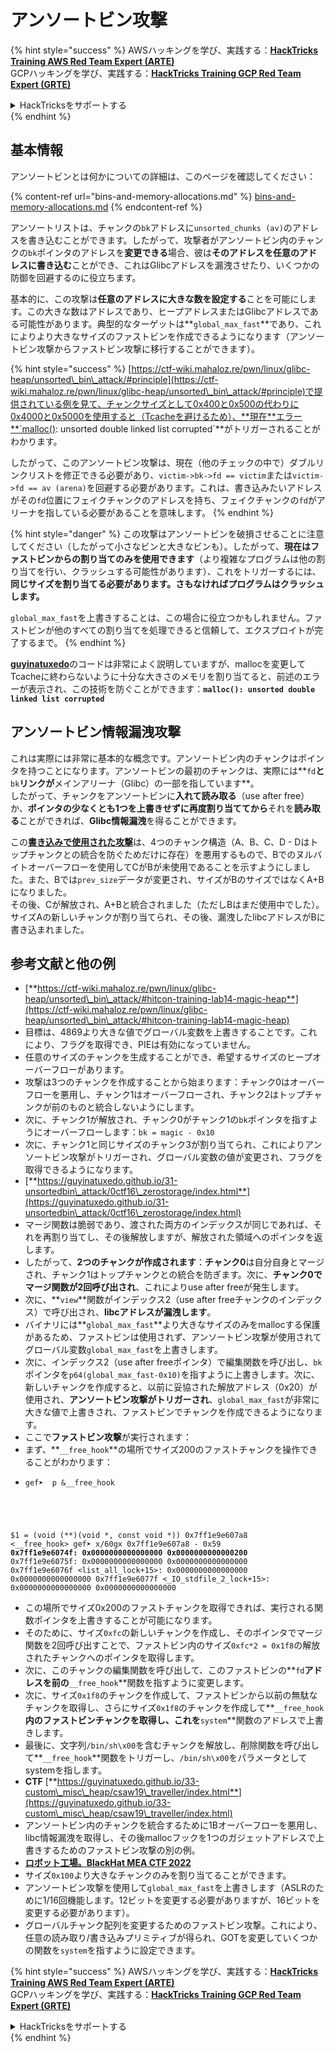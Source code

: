 # アンソートビン攻撃

{% hint style="success" %}
AWSハッキングを学び、実践する：<img src="/.gitbook/assets/arte.png" alt="" data-size="line">[**HackTricks Training AWS Red Team Expert (ARTE)**](https://training.hacktricks.xyz/courses/arte)<img src="/.gitbook/assets/arte.png" alt="" data-size="line">\
GCPハッキングを学び、実践する：<img src="/.gitbook/assets/grte.png" alt="" data-size="line">[**HackTricks Training GCP Red Team Expert (GRTE)**<img src="/.gitbook/assets/grte.png" alt="" data-size="line">](https://training.hacktricks.xyz/courses/grte)

<details>

<summary>HackTricksをサポートする</summary>

* [**サブスクリプションプラン**](https://github.com/sponsors/carlospolop)を確認してください！
* **💬 [**Discordグループ**](https://discord.gg/hRep4RUj7f)または[**Telegramグループ**](https://t.me/peass)に参加するか、**Twitter** 🐦 [**@hacktricks\_live**](https://twitter.com/hacktricks\_live)**をフォローしてください。**
* **[**HackTricks**](https://github.com/carlospolop/hacktricks)および[**HackTricks Cloud**](https://github.com/carlospolop/hacktricks-cloud)のGitHubリポジトリにPRを送信してハッキングトリックを共有してください。**

</details>
{% endhint %}

## 基本情報

アンソートビンとは何かについての詳細は、このページを確認してください：

{% content-ref url="bins-and-memory-allocations.md" %}
[bins-and-memory-allocations.md](bins-and-memory-allocations.md)
{% endcontent-ref %}

アンソートリストは、チャンクの`bk`アドレスに`unsorted_chunks (av)`のアドレスを書き込むことができます。したがって、攻撃者がアンソートビン内のチャンクの`bk`ポインタのアドレスを**変更できる**場合、彼は**そのアドレスを任意のアドレスに書き込む**ことができ、これはGlibcアドレスを漏洩させたり、いくつかの防御を回避するのに役立ちます。

基本的に、この攻撃は**任意のアドレスに大きな数を設定する**ことを可能にします。この大きな数はアドレスであり、ヒープアドレスまたはGlibcアドレスである可能性があります。典型的なターゲットは**`global_max_fast`**であり、これによりより大きなサイズのファストビンを作成できるようになります（アンソートビン攻撃からファストビン攻撃に移行することができます）。

{% hint style="success" %}
[https://ctf-wiki.mahaloz.re/pwn/linux/glibc-heap/unsorted\_bin\_attack/#principle](https://ctf-wiki.mahaloz.re/pwn/linux/glibc-heap/unsorted\_bin\_attack/#principle)で提供されている例を見て、チャンクサイズとして0x400と0x500の代わりに0x4000と0x5000を使用すると（Tcacheを避けるため）、**現在**エラー**`malloc(): unsorted double linked list corrupted`**がトリガーされることがわかります。

したがって、このアンソートビン攻撃は、現在（他のチェックの中で）ダブルリンクリストを修正できる必要があり、`victim->bk->fd == victim`または`victim->fd == av (arena)`を回避する必要があります。これは、書き込みたいアドレスがその`fd`位置にフェイクチャンクのアドレスを持ち、フェイクチャンクの`fd`がアリーナを指している必要があることを意味します。
{% endhint %}

{% hint style="danger" %}
この攻撃はアンソートビンを破損させることに注意してください（したがって小さなビンと大きなビンも）。したがって、**現在はファストビンからの割り当てのみを使用できます**（より複雑なプログラムは他の割り当てを行い、クラッシュする可能性があります）、これをトリガーするには、**同じサイズを割り当てる必要があります。さもなければプログラムはクラッシュします。**

`global_max_fast`を上書きすることは、この場合に役立つかもしれません。ファストビンが他のすべての割り当てを処理できると信頼して、エクスプロイトが完了するまで。
{% endhint %}

[**guyinatuxedo**](https://guyinatuxedo.github.io/31-unsortedbin\_attack/unsorted\_explanation/index.html)のコードは非常によく説明していますが、mallocを変更してTcacheに終わらないように十分な大きさのメモリを割り当てると、前述のエラーが表示され、この技術を防ぐことができます：**`malloc(): unsorted double linked list corrupted`**

## アンソートビン情報漏洩攻撃

これは実際には非常に基本的な概念です。アンソートビン内のチャンクはポインタを持つことになります。アンソートビンの最初のチャンクは、実際には**`fd`**と**`bk`**リンクが**メインアリーナ（Glibc）の一部を指しています**。\
したがって、チャンクをアンソートビンに**入れて読み取る**（use after free）か、**ポインタの少なくとも1つを上書きせずに再度割り当ててから**それを**読み取る**ことができれば、**Glibc情報漏洩**を得ることができます。

この[**書き込みで使用された攻撃**](https://guyinatuxedo.github.io/33-custom\_misc\_heap/csaw18\_alienVSsamurai/index.html)は、4つのチャンク構造（A、B、C、D - Dはトップチャンクとの統合を防ぐためだけに存在）を悪用するもので、Bでのヌルバイトオーバーフローを使用してCがBが未使用であることを示すようにしました。また、Bでは`prev_size`データが変更され、サイズがBのサイズではなくA+Bになりました。\
その後、Cが解放され、A+Bと統合されました（ただしBはまだ使用中でした）。サイズAの新しいチャンクが割り当てられ、その後、漏洩したlibcアドレスがBに書き込まれました。

## 参考文献と他の例

* [**https://ctf-wiki.mahaloz.re/pwn/linux/glibc-heap/unsorted\_bin\_attack/#hitcon-training-lab14-magic-heap**](https://ctf-wiki.mahaloz.re/pwn/linux/glibc-heap/unsorted\_bin\_attack/#hitcon-training-lab14-magic-heap)
* 目標は、4869より大きな値でグローバル変数を上書きすることです。これにより、フラグを取得でき、PIEは有効になっていません。
* 任意のサイズのチャンクを生成することができ、希望するサイズのヒープオーバーフローがあります。
* 攻撃は3つのチャンクを作成することから始まります：チャンク0はオーバーフローを悪用し、チャンク1はオーバーフローされ、チャンク2はトップチャンクが前のものと統合しないようにします。
* 次に、チャンク1が解放され、チャンク0がチャンク1の`bk`ポインタを指すようにオーバーフローします：`bk = magic - 0x10`
* 次に、チャンク1と同じサイズのチャンク3が割り当てられ、これによりアンソートビン攻撃がトリガーされ、グローバル変数の値が変更され、フラグを取得できるようになります。
* [**https://guyinatuxedo.github.io/31-unsortedbin\_attack/0ctf16\_zerostorage/index.html**](https://guyinatuxedo.github.io/31-unsortedbin\_attack/0ctf16\_zerostorage/index.html)
* マージ関数は脆弱であり、渡された両方のインデックスが同じであれば、それを再割り当てし、その後解放しますが、解放された領域へのポインタを返します。
* したがって、**2つのチャンクが作成されます**：**チャンク0**は自分自身とマージされ、チャンク1はトップチャンクとの統合を防ぎます。次に、**チャンク0でマージ関数が2回呼び出され**、これによりuse after freeが発生します。
* 次に、**`view`**関数がインデックス2（use after freeチャンクのインデックス）で呼び出され、**libcアドレスが漏洩します**。
* バイナリには**`global_max_fast`**より大きなサイズのみをmallocする保護があるため、ファストビンは使用されず、アンソートビン攻撃が使用されてグローバル変数`global_max_fast`を上書きします。
* 次に、インデックス2（use after freeポインタ）で編集関数を呼び出し、`bk`ポインタを`p64(global_max_fast-0x10)`を指すように上書きします。次に、新しいチャンクを作成すると、以前に妥協された解放アドレス（0x20）が使用され、**アンソートビン攻撃がトリガーされ**、`global_max_fast`が非常に大きな値で上書きされ、ファストビンでチャンクを作成できるようになります。
* ここで**ファストビン攻撃**が実行されます：
* まず、**`__free_hook`**の場所でサイズ200のファストチャンクを操作できることがわかります：
* <pre class="language-c"><code class="lang-c">gef➤  p &#x26;__free_hook
$1 = (void (**)(void *, const void *)) 0x7ff1e9e607a8 &#x3C;__free_hook>
gef➤  x/60gx 0x7ff1e9e607a8 - 0x59
<strong>0x7ff1e9e6074f: 0x0000000000000000      0x0000000000000200
</strong>0x7ff1e9e6075f: 0x0000000000000000      0x0000000000000000
0x7ff1e9e6076f &#x3C;list_all_lock+15>:      0x0000000000000000      0x0000000000000000
0x7ff1e9e6077f &#x3C;_IO_stdfile_2_lock+15>: 0x0000000000000000      0x0000000000000000
</code></pre>
* この場所でサイズ0x200のファストチャンクを取得できれば、実行される関数ポインタを上書きすることが可能になります。
* そのために、サイズ`0xfc`の新しいチャンクを作成し、そのポインタでマージ関数を2回呼び出すことで、ファストビン内のサイズ`0xfc*2 = 0x1f8`の解放されたチャンクへのポインタを取得します。
* 次に、このチャンクの編集関数を呼び出して、このファストビンの**`fd`**アドレスを前の**`__free_hook`**関数を指すように変更します。
* 次に、サイズ`0x1f8`のチャンクを作成して、ファストビンから以前の無駄なチャンクを取得し、さらにサイズ`0x1f8`のチャンクを作成して**`__free_hook`**内のファストビンチャンクを取得し、これを**`system`**関数のアドレスで上書きします。
* 最後に、文字列`/bin/sh\x00`を含むチャンクを解放し、削除関数を呼び出して**`__free_hook`**関数をトリガーし、`/bin/sh\x00`をパラメータとしてsystemを指します。
* **CTF** [**https://guyinatuxedo.github.io/33-custom\_misc\_heap/csaw19\_traveller/index.html**](https://guyinatuxedo.github.io/33-custom\_misc\_heap/csaw19\_traveller/index.html)
* アンソートビン内のチャンクを統合するために1Bオーバーフローを悪用し、libc情報漏洩を取得し、その後mallocフックを1つのガジェットアドレスで上書きするためのファストビン攻撃の別の例。
* [**ロボット工場。BlackHat MEA CTF 2022**](https://7rocky.github.io/en/ctf/other/blackhat-ctf/robot-factory/)
* サイズ`0x100`より大きなチャンクのみを割り当てることができます。
* アンソートビン攻撃を使用して`global_max_fast`を上書きします（ASLRのために1/16回機能します。12ビットを変更する必要がありますが、16ビットを変更する必要があります）。
* グローバルチャンク配列を変更するためのファストビン攻撃。これにより、任意の読み取り/書き込みプリミティブが得られ、GOTを変更していくつかの関数を`system`を指すように設定できます。

{% hint style="success" %}
AWSハッキングを学び、実践する：<img src="/.gitbook/assets/arte.png" alt="" data-size="line">[**HackTricks Training AWS Red Team Expert (ARTE)**](https://training.hacktricks.xyz/courses/arte)<img src="/.gitbook/assets/arte.png" alt="" data-size="line">\
GCPハッキングを学び、実践する：<img src="/.gitbook/assets/grte.png" alt="" data-size="line">[**HackTricks Training GCP Red Team Expert (GRTE)**<img src="/.gitbook/assets/grte.png" alt="" data-size="line">](https://training.hacktricks.xyz/courses/grte)

<details>

<summary>HackTricksをサポートする</summary>

* [**サブスクリプションプラン**](https://github.com/sponsors/carlospolop)を確認してください！
* **💬 [**Discordグループ**](https://discord.gg/hRep4RUj7f)または[**Telegramグループ**](https://t.me/peass)に参加するか、**Twitter** 🐦 [**@hacktricks\_live**](https://twitter.com/hacktricks\_live)**をフォローしてください。**
* **[**HackTricks**](https://github.com/carlospolop/hacktricks)および[**HackTricks Cloud**](https://github.com/carlospolop/hacktricks-cloud)のGitHubリポジトリにPRを送信してハッキングトリックを共有してください。**

</details>
{% endhint %}
